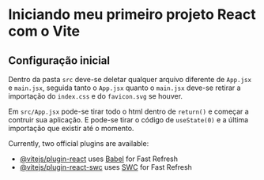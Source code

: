 # Iniciando meu primeiro projeto React com o Vite

## Configuração inicial
Dentro da pasta `src` deve-se deletar qualquer arquivo diferente de `App.jsx` e `main.jsx`, seguida tanto o `App.jsx` quanto o `main.jsx` deve-se retirar a importação do `index.css` e do `favicon.svg` se houver.

Em `src/App.jsx` pode-se tirar todo o html dentro de `return()` e começar a contruir sua aplicação. E pode-se tirar o código de `useState(0)` e a última importação que existir até o momento.

Currently, two official plugins are available:

- [@vitejs/plugin-react](https://github.com/vitejs/vite-plugin-react/blob/main/packages/plugin-react/README.md) uses [Babel](https://babeljs.io/) for Fast Refresh
- [@vitejs/plugin-react-swc](https://github.com/vitejs/vite-plugin-react-swc) uses [SWC](https://swc.rs/) for Fast Refresh
